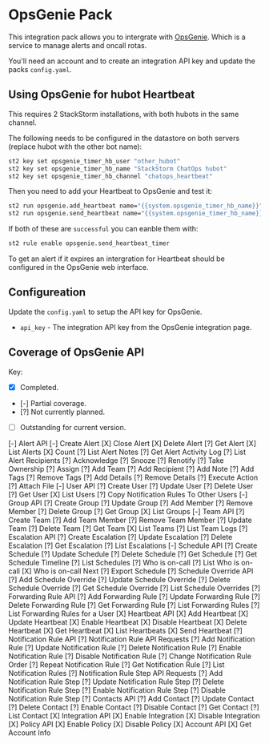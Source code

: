 # OpsGenie Pack

This integration pack allows you to intergrate with
[OpsGenie](https://www.opsgenie.com/). Which is a service to manage
alerts and oncall rotas.

You'll need an account and to create an integration API key and update
the packs `config.yaml`.

## Using OpsGenie for hubot Heartbeat

This requires 2 StackStorm installations, with both hubots in the same
channel.

The following needs to be configured in the datastore on both servers
(replace hubot with the other bot name):

```bash
st2 key set opsgenie_timer_hb_user "other_hubot"
st2 key set opsgenie_timer_hb_name "StackStorm ChatOps hubot"
st2 key set opsgenie_timer_hb_channel "chatops_heartbeat"
```

Then you need to add your Heartbeat to OpsGenie and test it:

```bash
st2 run opsgenie.add_heartbeat name="{{system.opsgenie_timer_hb_name}}" interval=30 enabled=true
st2 run opsgenie.send_heartbeat name="{{system.opsgenie_timer_hb_name}}"
```

If both of these are `successful` you can eanble them with:

```bash
st2 rule enable opsgenie.send_heartbeat_timer
```

To get an alert if it expires an intergration for Heartbeat should be
configured in the OpsGenie web interface.

## Configureation

Update the `config.yaml` to setup the API key for OpsGenie.

* `api_key` - The integration API key from the OpsGenie integration page.

## Coverage of OpsGenie API

Key: 
- [X] Completed.
- [-] Partial coverage.
- [?] Not currently planned.
- [ ] Outstanding for current version.  

[-] Alert API
    [-] Create Alert
    [X] Close Alert
    [X] Delete Alert
    [?] Get Alert
    [X] List Alerts
    [X] Count
    [?] List Alert Notes
    [?] Get Alert Activity Log
    [?] List Alert Recipients
    [?] Acknowledge
    [?] Snooze
    [?] Renotify
    [?] Take Ownership
    [?] Assign
    [?] Add Team
    [?] Add Recipient
    [?] Add Note
    [?] Add Tags
    [?] Remove Tags
    [?] Add Details
    [?] Remove Details
    [?] Execute Action
    [?] Attach File
[-] User API
    [?] Create User
    [?] Update User
    [?] Delete User
    [?] Get User
    [X] List Users
    [?] Copy Notification Rules To Other Users
[-] Group API
    [?] Create Group
    [?] Update Group
    [?] Add Member
    [?] Remove Member
    [?] Delete Group
    [?] Get Group
    [X] List Groups
[-] Team API
    [?] Create Team
    [?] Add Team Member
    [?] Remove Team Member
    [?] Update Team
    [?] Delete Team
    [?] Get Team
    [X] List Teams
    [?] List Team Logs
[?] Escalation API
    [?] Create Escalation
    [?] Update Escalation
    [?] Delete Escalation
    [?] Get Escalation
    [?] List Escalations
[-] Schedule API
    [?] Create Schedule
    [?] Update Schedule
    [?] Delete Schedule
    [?] Get Schedule
    [?] Get Schedule Timeline
    [?] List Schedules
    [?] Who is on-call
    [?] List Who is on-call
    [X] Who is on-call Next
    [?] Export Schedule
[?] Schedule Override API
    [?] Add Schedule Override
    [?] Update Schedule Override
    [?] Delete Schedule Override
    [?] Get Schedule Override
    [?] List Schedule Overrides
[?] Forwarding Rule API
    [?] Add Forwarding Rule
    [?] Update Forwarding Rule
    [?] Delete Forwarding Rule
    [?] Get Forwarding Rule
    [?] List Forwarding Rules
    [?] List Forwarding Rules for a User
[X] Heartbeat API
    [X] Add Heartbeat
    [X] Update Heartbeat
    [X] Enable Heartbeat
    [X] Disable Heartbeat
    [X] Delete Heartbeat
    [X] Get Heartbeat
    [X] List Heartbeats
    [X] Send Heartbeat
[?] Notification Rule API
    [?] Notification Rule API Requests
        [?] Add Notification Rule
	[?] Update Notification Rule
	[?] Delete Notification Rule
	[?] Enable Notification Rule
	[?] Disable Notification Rule
	[?] Change Notification Rule Order
	[?] Repeat Notification Rule
	[?] Get Notification Rule
	[?] List Notification Rules
	[?] Notification Rule Step API Requests
    [?] Add Notification Rule Step
        [?] Update Notification Rule Step
	[?] Delete Notification Rule Step
	[?] Enable Notification Rule Step
	[?] Disable Notification Rule Step
[?] Contacts API
    [?] Add Contact
    [?] Update Contact
    [?] Delete Contact
    [?] Enable Contact
    [?] Disable Contact
    [?] Get Contact
    [?] List Contact
[X] Integration API
    [X] Enable Integration
    [X] Disable Integration
[X] Policy API
    [X] Enable Policy
    [X] Disable Policy
[X] Account API
    [X] Get Account Info

